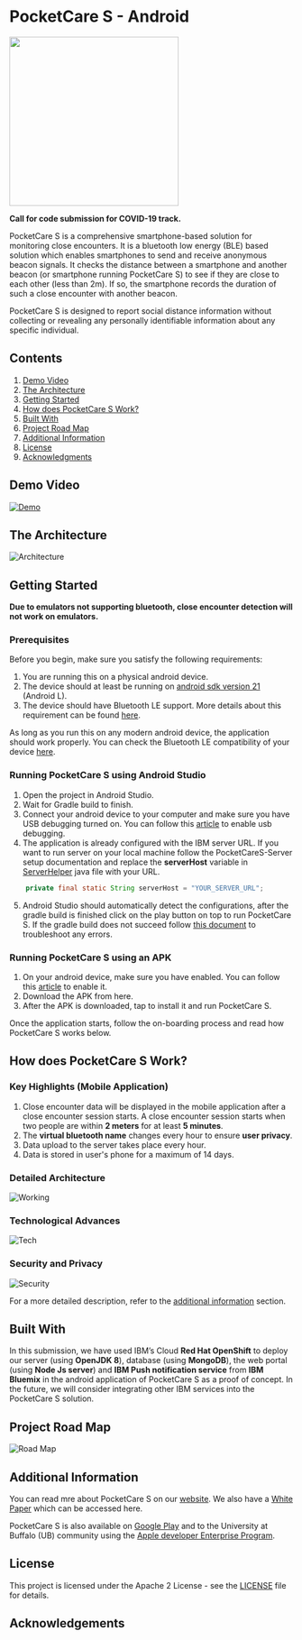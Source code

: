 # PocketCare S - Android

<img src="logo.png" width="300">

**Call for code submission for COVID-19 track.**

PocketCare S is a comprehensive smartphone-based solution for monitoring close encounters. It is a bluetooth low energy (BLE) based solution which enables smartphones to send and receive anonymous beacon signals. It checks the distance between a smartphone and another beacon (or smartphone running PocketCare S) to see if they are close to each other (less than 2m). If so, the smartphone records the duration of such a close encounter with another beacon. 

PocketCare S is designed to report social distance information without collecting or revealing any personally identifiable information about any specific individual.


## Contents 
1. [Demo Video](#demo-video) 
2. [The Architecture](#the-architecture)
3. [Getting Started](#getting-started)
4. [How does PocketCare S Work?](#how-does-pocketcare-s-work)
5. [Built With](#built-with)
6. [Project Road Map](#project-road-map)
7. [Additional Information](#additional-information)
8. [License](#license)
9. [Acknowledgments](#acknowledgements)

## Demo Video 

[![Demo](http://img.youtube.com/vi/JnOWwagUgxQ/0.jpg)](http://www.youtube.com/watch?v=JnOWwagUgxQ "PocketCare S Demo")
 
 
## The Architecture

![Architecture](PocketCareS_Design_Simplified.png)

## Getting Started 

**Due to emulators not supporting bluetooth, close encounter detection will not work on emulators.**

### Prerequisites

Before you begin, make sure you satisfy the following requirements:

1. You are running this on a physical android device.
2. The device should at least be running on [android sdk version 21](https://developer.android.com/studio/releases/platforms#5.0) (Android L).
3. The device should have Bluetooth LE support. More details about this requirement can be found [here](#how-does-pocketcare-s-work). 

As long as you run this on any modern android device, the application should work properly. You can check the Bluetooth LE compatibility of your device [here](https://altbeacon.github.io/android-beacon-library/beacon-transmitter-devices.html). 


### Running PocketCare S using Android Studio

1. Open the project in Android Studio.
2. Wait for Gradle build to finish.
3. Connect your android device to your computer and make sure you have USB debugging turned on. You can follow this [article](https://developer.android.com/studio/debug/dev-options#enable) to enable usb debugging.  
4. The application is already configured with the IBM server URL. If you want to run server on your local machine follow the PocketCareS-Server setup documentation and replace the **serverHost** variable in [ServerHelper](app/build/intermediates/javac/debug/classes/com/ub/pocketcares/network/ServerHelper.class) java file with your URL. 
```java
    private final static String serverHost = "YOUR_SERVER_URL";
```
5. Android Studio should automatically detect the configurations, after the gradle build is finished click on the play button on top to run PocketCare S. If the gradle build does not succeed follow [this document](https://developer.android.com/studio/known-issues) to troubleshoot any errors. 

### Running PocketCare S using an APK 

1. On your android device, make sure you have enabled. You can follow this [article](https://www.androidcentral.com/unknown-sources) to enable it. 
2. Download the APK from here. 
3. After the APK is downloaded, tap to install it and run PocketCare S.

Once the application starts, follow the on-boarding process and read how PocketCare S works below. 

## How does PocketCare S Work?

### Key Highlights (Mobile Application)

1. Close encounter data will be displayed in the mobile application after a close encounter session starts. A close encounter session starts when two people are within **2 meters** for at least **5 minutes**. 
2. The **virtual bluetooth name** changes every hour to ensure **user privacy**. 
3. Data upload to the server takes place every hour.
4. Data is stored in user's phone for a maximum of 14 days. 

### Detailed Architecture 

![Working](PocketCareS_Design_Technical.png)

### Technological Advances

![Tech](PocketCareS-TechAdvances.png)

### Security and Privacy 

![Security](PocketCareS-Privacy.png)

For a more detailed description, refer to the [additional information](#additional-information) section. 


## Built With 

In this submission, we have used IBM’s Cloud **Red Hat OpenShift** to deploy our server (using **OpenJDK 8**), database (using **MongoDB**), the web portal (using **Node Js server**) and **IBM Push notification service** from **IBM Bluemix** in the android application of PocketCare S as a proof of concept. In the future, we will consider integrating other IBM services into the PocketCare S solution.

## Project Road Map 

![Road Map](PocketCare_S_Road_Map.png)

## Additional Information 

You can read mre about PocketCare S on our [website](https://engineering.buffalo.edu/computer-science-engineering/pocketcares.html). We also have a [White Paper](https://docs.google.com/document/d/e/2PACX-1vT6UqA3HByzG5Di576gmz-JWzgKOFx5KLYGgJMpxcmWkOXYJ_vUFz2h1w2LnDNWI4y-xnyKhPi_s70p/pub) which can be accessed here.  

PocketCare S is also available on [Google Play](https://play.google.com/store/apps/details?id=com.ub.pocketcares) and to the University at Buffalo (UB) community using the [Apple developer Enterprise Program](https://engineering.buffalo.edu/computer-science-engineering/pocketcares/pocketcares-ios.html).

## License 

This project is licensed under the Apache 2 License - see the [LICENSE](LICENSE) file for details.

## Acknowledgements
